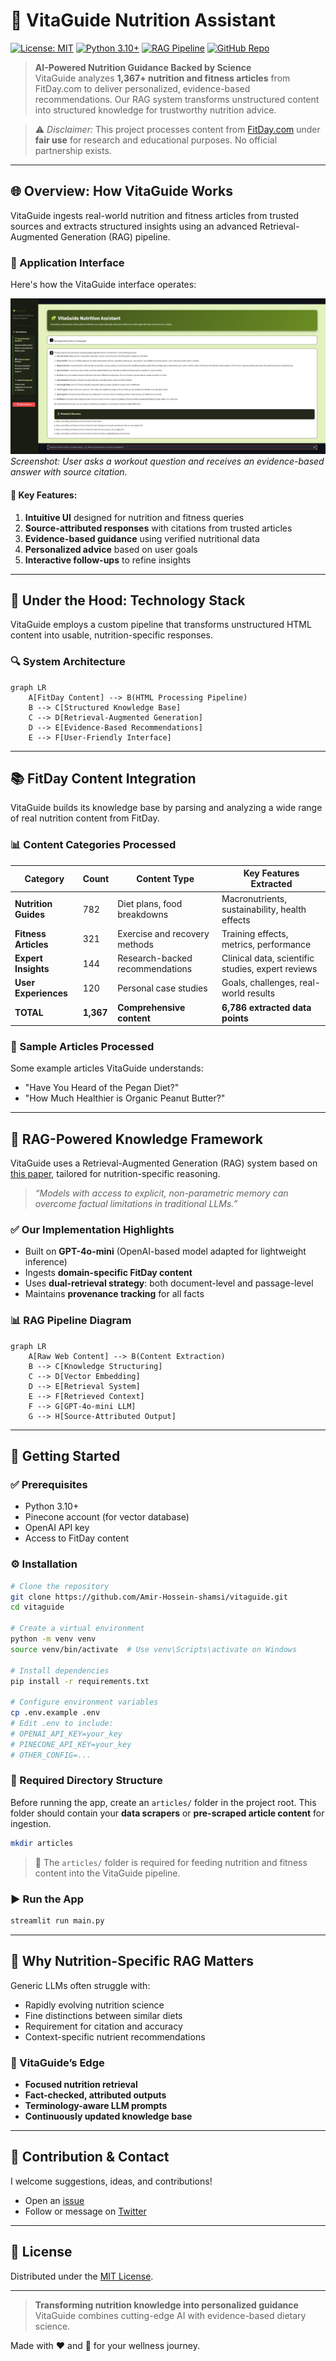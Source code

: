 # 🥑 VitaGuide Nutrition Assistant

[![License: MIT](https://img.shields.io/badge/License-MIT-green.svg)](LICENSE)
[![Python 3.10+](https://img.shields.io/badge/Python-3.10%2B-blue)](https://python.org)
[![RAG Pipeline](https://img.shields.io/badge/RAG-Powered-purple)](https://arxiv.org/abs/2005.11401)
[![GitHub Repo](https://img.shields.io/badge/GitHub-vitaGuide-blue?logo=github)](https://github.com/Amir-Hossein-shamsi/vitaguide)

> **AI-Powered Nutrition Guidance Backed by Science**  
> VitaGuide analyzes **1,367+ nutrition and fitness articles** from FitDay.com to deliver personalized, evidence-based recommendations. Our RAG system transforms unstructured content into structured knowledge for trustworthy nutrition advice.

> ⚠️ *Disclaimer:* This project processes content from [FitDay.com](https://www.fitday.com) under **fair use** for research and educational purposes. No official partnership exists.

---
## 🌐 Overview: How VitaGuide Works

VitaGuide ingests real-world nutrition and fitness articles from trusted sources and extracts structured insights using an advanced Retrieval-Augmented Generation (RAG) pipeline.

### 📱 Application Interface

Here's how the VitaGuide interface operates:

![VitaGuide Application Interface](assets/Screenshot%202025-08-01%20225723.png)  
*Screenshot: User asks a workout question and receives an evidence-based answer with source citation.*

#### 🔑 Key Features:

1. **Intuitive UI** designed for nutrition and fitness queries  
2. **Source-attributed responses** with citations from trusted articles  
3. **Evidence-based guidance** using verified nutritional data  
4. **Personalized advice** based on user goals  
5. **Interactive follow-ups** to refine insights

---

## 🧠 Under the Hood: Technology Stack

VitaGuide employs a custom pipeline that transforms unstructured HTML content into usable, nutrition-specific responses.

### 🔍 System Architecture

```mermaid
graph LR
    A[FitDay Content] --> B(HTML Processing Pipeline)
    B --> C[Structured Knowledge Base]
    C --> D[Retrieval-Augmented Generation]
    D --> E[Evidence-Based Recommendations]
    E --> F[User-Friendly Interface]
````

---

## 📚 FitDay Content Integration

VitaGuide builds its knowledge base by parsing and analyzing a wide range of real nutrition content from FitDay.

### 📊 Content Categories Processed

| Category             | Count     | Content Type                    | Key Features Extracted                            |
| -------------------- | --------- | ------------------------------- | ------------------------------------------------- |
| **Nutrition Guides** | 782       | Diet plans, food breakdowns     | Macronutrients, sustainability, health effects    |
| **Fitness Articles** | 321       | Exercise and recovery methods   | Training effects, metrics, performance            |
| **Expert Insights**  | 144       | Research-backed recommendations | Clinical data, scientific studies, expert reviews |
| **User Experiences** | 120       | Personal case studies           | Goals, challenges, real-world results             |
| **TOTAL**            | **1,367** | **Comprehensive content**       | **6,786 extracted data points**                   |

### 🌱 Sample Articles Processed

Some example articles VitaGuide understands:

* "Have You Heard of the Pegan Diet?"
* "How Much Healthier is Organic Peanut Butter?"

---

## 🔬 RAG-Powered Knowledge Framework

VitaGuide uses a Retrieval-Augmented Generation (RAG) system based on [this paper](https://python.langchain.com/docs/tutorials/rag/), tailored for nutrition-specific reasoning.

> *“Models with access to explicit, non-parametric memory can overcome factual limitations in traditional LLMs.”*

### ✅ Our Implementation Highlights

* Built on **GPT-4o-mini** (OpenAI-based model adapted for lightweight inference)
* Ingests **domain-specific FitDay content**
* Uses **dual-retrieval strategy**: both document-level and passage-level
* Maintains **provenance tracking** for all facts

### 📊 RAG Pipeline Diagram

```mermaid
graph LR
    A[Raw Web Content] --> B(Content Extraction)
    B --> C[Knowledge Structuring]
    C --> D[Vector Embedding]
    D --> E[Retrieval System]
    E --> F[Retrieved Context]
    F --> G[GPT-4o-mini LLM]
    G --> H[Source-Attributed Output]
```

---

## 🚀 Getting Started

### ✅ Prerequisites

* Python 3.10+
* Pinecone account (for vector database)
* OpenAI API key
* Access to FitDay content

### ⚙️ Installation

```bash
# Clone the repository
git clone https://github.com/Amir-Hossein-shamsi/vitaguide.git
cd vitaguide

# Create a virtual environment
python -m venv venv
source venv/bin/activate  # Use venv\Scripts\activate on Windows

# Install dependencies
pip install -r requirements.txt

# Configure environment variables
cp .env.example .env
# Edit .env to include:
# OPENAI_API_KEY=your_key
# PINECONE_API_KEY=your_key
# OTHER_CONFIG=...
```

### 📁 Required Directory Structure

Before running the app, create an `articles/` folder in the project root. This folder should contain your **data scrapers** or **pre-scraped article content** for ingestion.

```bash
mkdir articles
```

> 📌 The `articles/` folder is required for feeding nutrition and fitness content into the VitaGuide pipeline.

### ▶️ Run the App

```bash
streamlit run main.py
```

---

## 🌱 Why Nutrition-Specific RAG Matters

Generic LLMs often struggle with:

* Rapidly evolving nutrition science
* Fine distinctions between similar diets
* Requirement for citation and accuracy
* Context-specific nutrient recommendations

### 🔎 VitaGuide’s Edge

* **Focused nutrition retrieval**
* **Fact-checked, attributed outputs**
* **Terminology-aware LLM prompts**
* **Continuously updated knowledge base**

---

## 🤝 Contribution & Contact

I welcome suggestions, ideas, and contributions!

* Open an [issue](https://github.com/Amir-Hossein-shamsi/vitaguide/issues)
* Follow or message on [Twitter](https://twitter.com/Amir_ho3einsh)

---

## 📜 License

Distributed under the [MIT License](https://en.wikipedia.org/wiki/MIT_License).

---

> **Transforming nutrition knowledge into personalized guidance**
> VitaGuide combines cutting-edge AI with evidence-based dietary science.

Made with ❤️ and 🌱 for your wellness journey.




